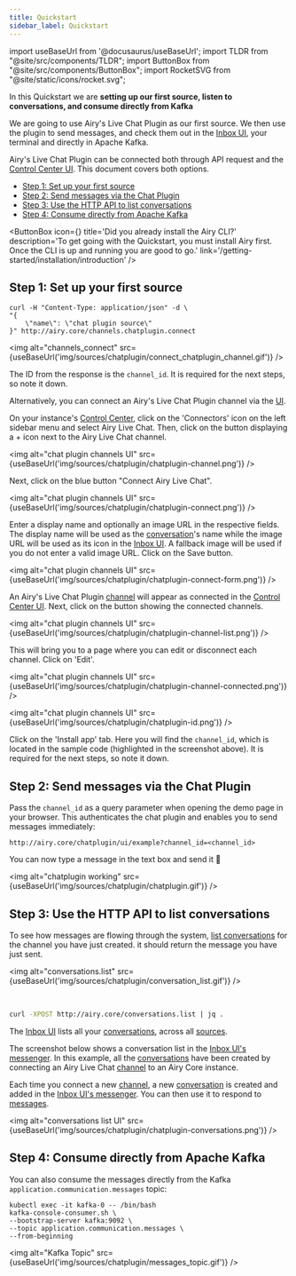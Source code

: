 ```yaml
---
title: Quickstart
sidebar_label: Quickstart
---
```


import useBaseUrl from '@docusaurus/useBaseUrl';
import TLDR from "@site/src/components/TLDR";
import ButtonBox from "@site/src/components/ButtonBox";
import RocketSVG from "@site/static/icons/rocket.svg";

<TLDR>

In this Quickstart we are **setting up our first source, listen to
conversations, and consume directly from Kafka**

</TLDR>

We are going to use Airy's Live Chat Plugin as our first source. We then use the
plugin to send messages, and check them out in the [Inbox UI](/ui/inbox/introduction),
your terminal and directly in Apache Kafka.

Airy's Live Chat Plugin can be connected both through API request and the
[Control Center UI](/ui/control-center/introduction). This document covers both options.

- [Step 1: Set up your first source](#step-1-set-up-your-first-source)
- [Step 2: Send messages via the Chat Plugin](#step-2-send-messages-via-the-chat-plugin)
- [Step 3: Use the HTTP API to list conversations](#step-3-use-the-http-api-to-list-conversations)
- [Step 4: Consume directly from Apache Kafka](#step-4-consume-directly-from-apache-kafka)

<ButtonBox
icon={<RocketSVG />}
title='Did you already install the Airy CLI?'
description='To get going with the Quickstart, you must install Airy first. Once the CLI is up and running you are good to go.'
link='/getting-started/installation/introduction'
/>

## Step 1: Set up your first source

```shell script
curl -H "Content-Type: application/json" -d \
"{
    \"name\": \"chat plugin source\"
}" http://airy.core/channels.chatplugin.connect
```

<img alt="channels_connect" src={useBaseUrl('img/sources/chatplugin/connect_chatplugin_channel.gif')} />

The ID from the response is the `channel_id`. It is required for
the next steps, so note it down.

Alternatively, you can connect an Airy's Live Chat Plugin channel via the [UI](/ui/overview).

On your instance's [Control Center](/ui/control-center/introduction), click on the 'Connectors' icon on the left sidebar menu and select Airy Live Chat. Then, click on the button displaying a + icon next to the Airy Live Chat channel.

<img alt="chat plugin channels UI" src={useBaseUrl('img/sources/chatplugin/chatplugin-channel.png')} />

Next, click on the blue button "Connect Airy Live Chat".

<img alt="chat plugin channels UI" src={useBaseUrl('img/sources/chatplugin/chatplugin-connect.png')} />

Enter a display name and optionally an image URL in the respective fields. The display name will be used as the [conversation](/getting-started/glossary/#conversation)'s name while the image URL will be used as its icon in the [Inbox UI](/ui/inbox/introduction). A fallback image will be used if you do not enter a valid image URL. Click on the Save button.

<img alt="chat plugin channels UI" src={useBaseUrl('img/sources/chatplugin/chatplugin-connect-form.png')} />

An Airy's Live Chat Plugin [channel](/getting-started/glossary/#channel) will appear as connected in the [Control Center UI](/ui/control-center/introduction). Next, click on the button showing the connected channels.

<img alt="chat plugin channels UI" src={useBaseUrl('img/sources/chatplugin/chatplugin-channel-list.png')} />

This will bring you to a page where you can edit or disconnect each channel. Click on 'Edit'.

<img alt="chat plugin channels UI" src={useBaseUrl('img/sources/chatplugin/chatplugin-channel-connected.png')} />

<img alt="chat plugin channels UI" src={useBaseUrl('img/sources/chatplugin/chatplugin-id.png')} />

Click on the 'Install app' tab. Here you will find the `channel_id`, which is located in the sample code (highlighted in the screenshot above). It is required for the next steps, so note it down.

## Step 2: Send messages via the Chat Plugin

Pass the `channel_id` as a query parameter when opening the demo page in your
browser. This authenticates the chat plugin and enables you to send messages
immediately:

```
http://airy.core/chatplugin/ui/example?channel_id=<channel_id>
```

You can now type a message in the text box and send it 🎉

<img alt="chatplugin working" src={useBaseUrl('img/sources/chatplugin/chatplugin.gif')} />

## Step 3: Use the HTTP API to list conversations

To see how messages are flowing through the system, [list
conversations](/api/endpoints/conversations.md#list) for the channel you have just
created. it should return the message you have just sent.

<img alt="conversations.list" src={useBaseUrl('img/sources/chatplugin/conversation_list.gif')} />

<br />

```sh
curl -XPOST http://airy.core/conversations.list | jq .
```

The [Inbox UI](/ui/inbox/introduction) lists all your [conversations](/getting-started/glossary/#conversation), across all [sources](/getting-started/glossary/#source).

The screenshot below shows a conversation list in the [Inbox UI's messenger](/ui/inbox/messenger). In this example, all the [conversations](/getting-started/glossary/#conversation) have been created by connecting an Airy Live Chat [channel](/getting-started/glossary/#channel) to an Airy Core instance.

Each time you connect a new [channel](/getting-started/glossary/#channel), a new [conversation](/getting-started/glossary/#conversation) is created and added in the [Inbox UI's messenger](/ui/inbox/messenger). You can then use it to respond to [messages](/getting-started/glossary/#message).

<img alt="conversations list UI" src={useBaseUrl('img/sources/chatplugin/chatplugin-conversations.png')} />

## Step 4: Consume directly from Apache Kafka

You can also consume the messages directly from the Kafka
`application.communication.messages` topic:

```
kubectl exec -it kafka-0 -- /bin/bash
kafka-console-consumer.sh \
--bootstrap-server kafka:9092 \
--topic application.communication.messages \
--from-beginning
```

<img alt="Kafka Topic"
src={useBaseUrl('img/sources/chatplugin/messages_topic.gif')} />
